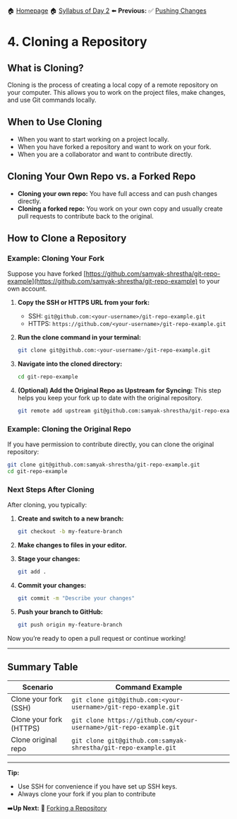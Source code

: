 🏠 [Homepage](../README.md)
🏠 [Syllabus of Day 2](./2-1-intro.md)
⬅️ **Previous:** ✅ [Pushing Changes](./2-4-pushing-changes.md)

# 4. Cloning a Repository

## What is Cloning?

Cloning is the process of creating a local copy of a remote repository on your computer. This allows you to work on the project files, make changes, and use Git commands locally.

## When to Use Cloning

- When you want to start working on a project locally.
- When you have forked a repository and want to work on your fork.
- When you are a collaborator and want to contribute directly.

## Cloning Your Own Repo vs. a Forked Repo

- **Cloning your own repo:** You have full access and can push changes directly.
- **Cloning a forked repo:** You work on your own copy and usually create pull requests to contribute back to the original.

## How to Clone a Repository

### Example: Cloning Your Fork

Suppose you have forked [https://github.com/samyak-shrestha/git-repo-example](https://github.com/samyak-shrestha/git-repo-example) to your own account.

1. **Copy the SSH or HTTPS URL from your fork:**
   - SSH: `git@github.com:<your-username>/git-repo-example.git`
   - HTTPS: `https://github.com/<your-username>/git-repo-example.git`

2. **Run the clone command in your terminal:**
   ```sh
   git clone git@github.com:<your-username>/git-repo-example.git
   ```

3. **Navigate into the cloned directory:**
   ```sh
   cd git-repo-example
   ```

4. **(Optional) Add the Original Repo as Upstream for Syncing:**
   This step helps you keep your fork up to date with the original repository.
   ```sh
   git remote add upstream git@github.com:samyak-shrestha/git-repo-example.git
   ```

### Example: Cloning the Original Repo

If you have permission to contribute directly, you can clone the original repository:

```sh
git clone git@github.com:samyak-shrestha/git-repo-example.git
cd git-repo-example
```
### Next Steps After Cloning

After cloning, you typically:

1. **Create and switch to a new branch:**
   ```sh
   git checkout -b my-feature-branch
   ```

2. **Make changes to files in your editor.**

3. **Stage your changes:**
   ```sh
   git add .
   ```

4. **Commit your changes:**
   ```sh
   git commit -m "Describe your changes"
   ```

5. **Push your branch to GitHub:**
   ```sh
   git push origin my-feature-branch
   ```

Now you’re ready to open a pull request or continue working!

---

## Summary Table

| Scenario                | Command Example                                               |
|-------------------------|--------------------------------------------------------------|
| Clone your fork (SSH)   | `git clone git@github.com:<your-username>/git-repo-example.git` |
| Clone your fork (HTTPS) | `git clone https://github.com/<your-username>/git-repo-example.git` |
| Clone original repo     | `git clone git@github.com:samyak-shrestha/git-repo-example.git`    |

---

**Tip:**  
- Use SSH for convenience if you have set up SSH keys.
- Always clone your fork if you plan to contribute

➡️**Up Next:** 🍴 [Forking a Repository](./2-6-forking.md)